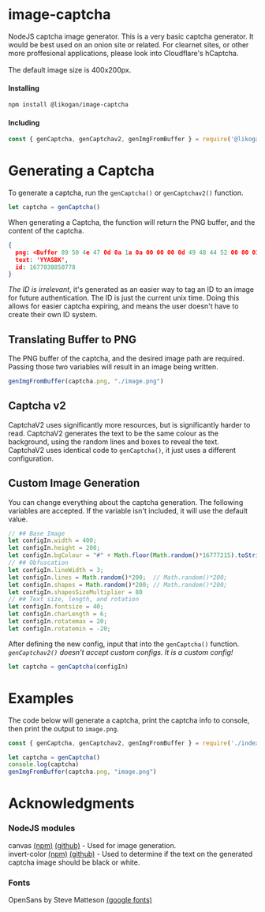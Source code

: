 # image-captcha
NodeJS captcha image generator. This is a very basic captcha generator. It would be best used on an onion site or related. For clearnet sites, or other more proffesional applications, please look into Cloudflare's hCaptcha.  
<br>
The default image size is 400x200px.

#### Installing
```bash
npm install @likogan/image-captcha
```
#### Including
```js
const { genCaptcha, genCaptchav2, genImgFromBuffer } = require('@likogan/image-captcha')
```

# Generating a Captcha
To generate a captcha, run the `genCaptcha()` or `genCaptchav2()` function.
```js
let captcha = genCaptcha()
```
When generating a Captcha, the function will return the PNG buffer, and the content of the captcha.
```json
{
  png: <Buffer 89 50 4e 47 0d 0a 1a 0a 00 00 00 0d 49 48 44 52 00 00 01 90 00 00 00 c8 08 06 00 00 00 c6 15 b7 e2 00 00 00 06 62 4b 47 44 00 ff 00 ff 00 ff a0 bd a7 ... 7120 more bytes>,
  text: 'YYASBK',
  id: 1677038050778
}
```
*The ID is irrelevant*, it's generated as an easier way to tag an ID to an image for future authentication. The ID is just the current unix time. Doing this allows for easier captcha expiring, and means the user doesn't have to create their own ID system.

## Translating Buffer to PNG
The PNG buffer of the captcha, and the desired image path are required. Passing those two variables will result in an image being written.
```js
genImgFromBuffer(captcha.png, "./image.png")
```

## Captcha v2
CaptchaV2 uses significantly more resources, but is significantly harder to read. CaptchaV2 generates the text to be the same colour as the background, using the random lines and boxes to reveal the text. CaptchaV2 uses identical code to `genCaptcha()`, it just uses a different configuration.

## Custom Image Generation
You can change everything about the captcha generation. The following variables are accepted. If the variable isn't included, it will use the default value.
```js
// ## Base Image
let configIn.width = 400;
let configIn.height = 200;
let configIn.bgColour = "#" + Math.floor(Math.random()*16777215).toString(16);
// ## Obfuscation
let configIn.lineWidth = 3;
let configIn.lines = Math.random()*200;  // Math.random()*200;
let configIn.shapes = Math.random()*200; // Math.random()*200;
let configIn.shapesSizeMultiplier = 80
// ## Text size, length, and rotation
let configIn.fontsize = 40;
let configIn.charLength = 6;
let configIn.rotatemax = 20;
let configIn.rotatemin = -20;
```
After defining the new config, input that into the `genCaptcha()` function.  
*`genCaptchav2()` doesn't accept custom configs. It is a custom config!*
```js
let captcha = genCaptcha(configIn)
```

# Examples
The code below will generate a captcha, print the captcha info to console, then print the output to `image.png`.
```js
const { genCaptcha, genCaptchav2, genImgFromBuffer } = require('./index.js')

let captcha = genCaptcha()
console.log(captcha)
genImgFromBuffer(captcha.png, "image.png")
```

# Acknowledgments
### NodeJS modules
canvas [(npm)](https://www.npmjs.com/package/canvas) [(github)](https://github.com/Automattic/node-canvas) - Used for image generation.  
invert-color [(npm)](https://www.npmjs.com/package/invert-color) [(github)](https://github.com/onury/invert-color) - Used to determine if the text on the generated captcha image should be black or white.  

### Fonts
OpenSans by Steve Matteson [(google fonts)](https://fonts.google.com/?query=Steve+Matteson)